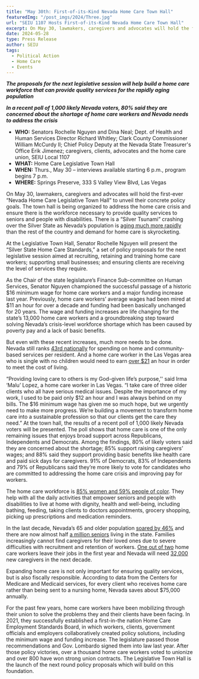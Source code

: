 ```yaml
---
title: "May 30th: First-of-its-Kind Nevada Home Care Town Hall"
featuredImg: "/post_imgs/2024/Three.jpg"
url: "SEIU 1107 Hosts First-of-its-Kind Nevada Home Care Town Hall"
excerpt: On May 30, lawmakers, caregivers and advocates will hold the first-ever “Nevada Home Care Legislative Town Hall” to unveil their concrete policy goals. The town hall is being organized to address the home care crisis and ensure there is the workforce necessary to provide quality services to seniors and people with disabilities. 
date: 2024-05-28
type: Press Release
author: SEIU
tags:
  - Political Action
  - Home Care
  - Events
---
```


***The proposals for the next legislative session will help build a home care workforce that can provide quality services for the rapidly aging population***

***In a recent poll of 1,000 likely Nevada voters, 80% said they are concerned about the shortage of home care workers and Nevada needs to address the crisis***

* **WHO:** Senators Rochelle Nguyen and Dina Neal; Dept. of Health and Human Services Director Richard Whitley; Clark County Commissioner William McCurdy II; Chief Policy Deputy at the Nevada State Treasurer's Office Erik Jimenez; caregivers, clients, advocates and the home care union, SEIU Local 1107
* **WHAT:** Home Care Legislative Town Hall
* **WHEN:** Thurs., May 30 – interviews available starting 6 p.m., program begins 7 p.m.
* **WHERE:** Springs Preserve, 333 S Valley View Blvd, Las Vegas

On May 30, lawmakers, caregivers and advocates will hold the first-ever “Nevada Home Care Legislative Town Hall” to unveil their concrete policy goals. The town hall is being organized to address the home care crisis and ensure there is the workforce necessary to provide quality services to seniors and people with disabilities. There is a “Silver Tsunami” crashing over the Silver State as Nevada’s population is [aging much more rapidly](https://www.reviewjournal.com/local/local-nevada/nevada-growing-older-more-diverse-census-data-shows-1691182/) than the rest of the country and demand for home care is skyrocketing. 

At the Legislative Town Hall, Senator Rochelle Nguyen will present the “Silver State Home Care Standards,” a set of policy proposals for the next legislative session aimed at recruiting, retaining and training home care workers; supporting small businesses; and ensuring clients are receiving the level of services they require. 

As the Chair of the state legislature’s Finance Sub-committee on Human Services, Senator Nguyen championed the successful passage of a historic $16 minimum wage for home care workers and a major funding increase last year. Previously, home care workers’ average wages had been mired at $11 an hour for over a decade and funding had been basically unchanged for 20 years. The wage and funding increases are life changing for the state’s 13,000 home care workers and a groundbreaking step toward solving Nevada’s crisis-level workforce shortage which has been caused by poverty pay and a lack of basic benefits. 

But even with these recent increases, much more needs to be done. Nevada still ranks [43rd nationally](https://www.medicaid.gov/medicaid/long-term-services-supports/reports-evaluations/index.html) for spending on home and community-based services per resident. And a home care worker in the Las Vegas area who is single with no children would need to earn [over $21](https://www.epi.org/resources/budget/) an hour in order to meet the cost of living. 

“Providing loving care to others is my God-given life’s purpose,'' said Irma ‘Malu’ Lopez, a home care worker in Las Vegas. “I take care of three older clients who all have serious medical issues. Despite the importance of my work, I used to be paid only $12 an hour and I was always behind on my bills. The $16 minimum wage has given me so much hope, but we urgently need to make more progress. We’re building a movement to transform home care into a sustainable profession so that our clients get the care they need.” 
At the town hall, the results of a recent poll of 1,000 likely Nevada voters will be presented. The poll shows that home care is one of the only remaining issues that enjoys broad support across Republicans, Independents and Democrats. Among the findings, 80% of likely voters said they are concerned about the shortage; 85% support raising caregivers’ wages; and 88% said they support providing basic benefits like health care and paid sick days for caregivers. 91% of Democrats, 83% of Independents and 79% of Republicans said they’re more likely to vote for candidates who are committed to addressing the home care crisis and improving pay for workers. 

The home care workforce is [85% women and 59% people of color](http://www.phinational.org/policy-research/workforce-data-center/). They help with all the daily activities that empower seniors and people with disabilities to live at home with dignity, health and well-being, including bathing, feeding, taking clients to doctors appointments, grocery shopping, picking up prescriptions and medication reminders. 
 
In the last decade, Nevada’s 65 and older population [soared by 46%](https://adsd.nv.gov/uploadedFiles/adsdnvgov/content/About/Reports2/Elders_Count_2023-Final.pdf) and there are now almost half [a million seniors](https://adsd.nv.gov/uploadedFiles/adsdnvgov/content/About/Reports2/Elders_Count_2023-Final.pdf) living in the state. Families increasingly cannot find caregivers for their loved ones due to severe difficulties with recruitment and retention of workers. [One out of two](https://guinncenter.org/wp-content/uploads/2020/09/Guinn-Center-Helping-Hands-Ex-Summary.pdf) home care workers leave their jobs in the first year and Nevada will need [32,000](https://www.phinational.org/policy-research/workforce-data-center/#states=32&amp;var=Employment+Projections) new caregivers in the next decade.

Expanding home care is not only important for ensuring quality services, but is also fiscally responsible. According to data from the Centers for Medicare and Medicaid services, for every client who receives home care rather than being sent to a nursing home, Nevada saves about $75,000 annually.

For the past few years, home care workers have been mobilizing through their union to solve the problems they and their clients have been facing. In 2021, they successfully established a first-in-the nation Home Care Employment Standards Board, in which workers, clients, government officials and employers collaboratively created policy solutions, including the minimum wage and funding increase. The legislature passed those recommendations and Gov. Lombardo signed them into law last year. After those policy victories, over a thousand home care workers voted to unionize and over 800 have won strong union contracts. The Legislative Town Hall is the launch of the next round policy proposals which will build on this foundation.  

